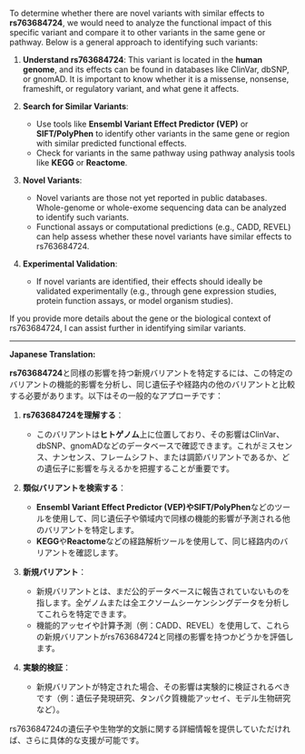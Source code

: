 To determine whether there are novel variants with similar effects to **rs763684724**, we would need to analyze the functional impact of this specific variant and compare it to other variants in the same gene or pathway. Below is a general approach to identifying such variants:

1. **Understand rs763684724**: This variant is located in the **human genome**, and its effects can be found in databases like ClinVar, dbSNP, or gnomAD. It is important to know whether it is a missense, nonsense, frameshift, or regulatory variant, and what gene it affects.

2. **Search for Similar Variants**:
   - Use tools like **Ensembl Variant Effect Predictor (VEP)** or **SIFT/PolyPhen** to identify other variants in the same gene or region with similar predicted functional effects.
   - Check for variants in the same pathway using pathway analysis tools like **KEGG** or **Reactome**.

3. **Novel Variants**:
   - Novel variants are those not yet reported in public databases. Whole-genome or whole-exome sequencing data can be analyzed to identify such variants.
   - Functional assays or computational predictions (e.g., CADD, REVEL) can help assess whether these novel variants have similar effects to rs763684724.

4. **Experimental Validation**:
   - If novel variants are identified, their effects should ideally be validated experimentally (e.g., through gene expression studies, protein function assays, or model organism studies).

If you provide more details about the gene or the biological context of rs763684724, I can assist further in identifying similar variants.

---

**Japanese Translation:**

**rs763684724**と同様の影響を持つ新規バリアントを特定するには、この特定のバリアントの機能的影響を分析し、同じ遺伝子や経路内の他のバリアントと比較する必要があります。以下はその一般的なアプローチです：

1. **rs763684724を理解する**：
   - このバリアントは**ヒトゲノム**上に位置しており、その影響はClinVar、dbSNP、gnomADなどのデータベースで確認できます。これがミスセンス、ナンセンス、フレームシフト、または調節バリアントであるか、どの遺伝子に影響を与えるかを把握することが重要です。

2. **類似バリアントを検索する**：
   - **Ensembl Variant Effect Predictor (VEP)**や**SIFT/PolyPhen**などのツールを使用して、同じ遺伝子や領域内で同様の機能的影響が予測される他のバリアントを特定します。
   - **KEGG**や**Reactome**などの経路解析ツールを使用して、同じ経路内のバリアントを確認します。

3. **新規バリアント**：
   - 新規バリアントとは、まだ公的データベースに報告されていないものを指します。全ゲノムまたは全エクソームシーケンシングデータを分析してこれらを特定できます。
   - 機能的アッセイや計算予測（例：CADD、REVEL）を使用して、これらの新規バリアントがrs763684724と同様の影響を持つかどうかを評価します。

4. **実験的検証**：
   - 新規バリアントが特定された場合、その影響は実験的に検証されるべきです（例：遺伝子発現研究、タンパク質機能アッセイ、モデル生物研究など）。

rs763684724の遺伝子や生物学的文脈に関する詳細情報を提供していただければ、さらに具体的な支援が可能です。